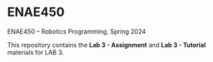 # ENAE450
ENAE450 – Robotics Programming, Spring 2024

This repository contains the **Lab 3 - Assignment** and **Lab 3 - Tutorial** materials for LAB 3.

